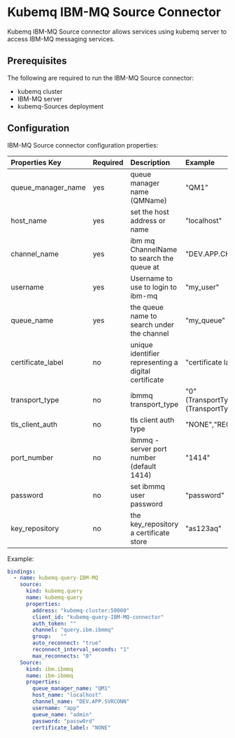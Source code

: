 # Kubemq IBM-MQ Source Connector

Kubemq IBM-MQ Source connector allows services using kubemq server to access IBM-MQ messaging services.

## Prerequisites
The following are required to run the IBM-MQ Source connector:

- kubemq cluster
- IBM-MQ server
- kubemq-Sources deployment

## Configuration

IBM-MQ Source connector configuration properties:

| Properties Key       | Required | Description                                          | Example                                                                |
|:---------------------|:---------|:-----------------------------------------------------|:-----------------------------------------------------------------------|
| queue_manager_name   | yes      | queue manager name (QMName)                          | "QM1"                                            |
| host_name            | yes      | set the host address or name                         | "localhost"                                      |
| channel_name         | yes      | ibm mq ChannelName to search the queue at            | "DEV.APP.CHANNEL"                                |
| username             | yes      | Username to use to login to ibm-mq                   | "my_user"                                        |
| queue_name           | yes      | the queue name to search under the channel           | "my_queue"                                       |
| certificate_label    | no       | unique identifier representing a digital certificate | "certificate label"                              |
| transport_type       | no       | ibmmq transport_type                                 | "0"(TransportType_CLIENT),"1"(TransportType_BINDINGS") |
| tls_client_auth      | no       | tls client auth type                                 | "NONE","REQUIRED"                                |
| port_number          | no       | ibmmq - server port number (default 1414)            | "1414"                                           |
| password             | no       | set ibmmq user password                              | "password"                                       |
| key_repository       | no       | the key_repository a certificate store               | "as123aq"                                        |


Example:

```yaml
bindings:
  - name: kubemq-query-IBM-MQ
    source:
      kind: kubemq.query
      name: kubemq-query
      properties:
        address: "kubemq-cluster:50000"
        client_id: "kubemq-query-IBM-MQ-connector"
        auth_token: ""
        channel: "query.ibm.ibmmq"
        group:   ""
        auto_reconnect: "true"
        reconnect_interval_seconds: "1"
        max_reconnects: "0"
    Source:
      kind: ibm.ibmmq
      name: ibm-ibmmq
      properties:
        queue_manager_name: "QM1"
        host_name: "localhost"
        channel_name: "DEV.APP.SVRCONN"
        username: "app"
        queue_name: "admin"
        password: "passw0rd"
        certificate_label: "NONE"
```
